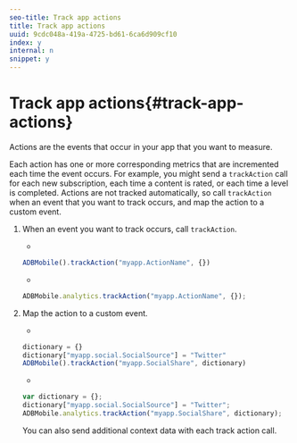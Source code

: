 ```yaml
---
seo-title: Track app actions
title: Track app actions
uuid: 9cdc048a-419a-4725-bd61-6ca6d909cf10
index: y
internal: n
snippet: y
---
```


# Track app actions{#track-app-actions}

Actions are the events that occur in your app that you want to measure.

Each action has one or more corresponding metrics that are incremented each time the event occurs. For example, you might send a `trackAction` call for each new subscription, each time a content is rated, or each time a level is completed. Actions are not tracked automatically, so call `trackAction` when an event that you want to track occurs, and map the action to a custom event.

1. When an event you want to track occurs, call `trackAction`.

    * 
    
      ```js    
      ADBMobile().trackAction("myapp.ActionName", {})
      ```    
    
    * 
    
      ```js    
      ADBMobile.analytics.trackAction("myapp.ActionName", {});
      ```

1. Map the action to a custom event.

    * 
    
      ```js    
      dictionary = {} 
      dictionary["myapp.social.SocialSource"] = "Twitter"  
      ADBMobile().trackAction("myapp.SocialShare", dictionary)
      ```    
    
    * 
    
      ```js    
      var dictionary = {}; 
      dictionary["myapp.social.SocialSource"] = "Twitter"; 
      ADBMobile.analytics.trackAction("myapp.SocialShare", dictionary);
      ```

   You can also send additional context data with each track action call.

